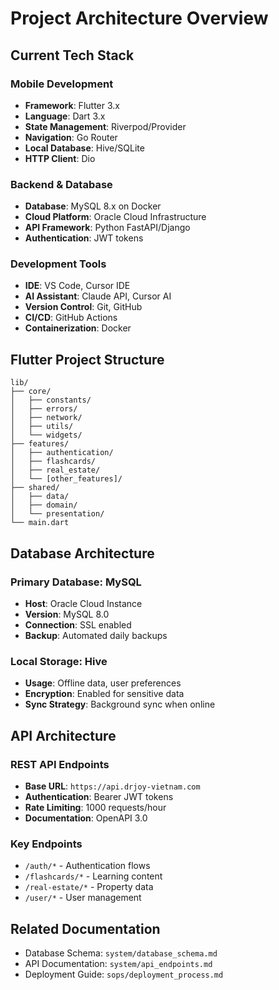 # Project Architecture Overview

## Current Tech Stack

### Mobile Development
- **Framework**: Flutter 3.x
- **Language**: Dart 3.x
- **State Management**: Riverpod/Provider
- **Navigation**: Go Router
- **Local Database**: Hive/SQLite
- **HTTP Client**: Dio

### Backend & Database
- **Database**: MySQL 8.x on Docker
- **Cloud Platform**: Oracle Cloud Infrastructure
- **API Framework**: Python FastAPI/Django
- **Authentication**: JWT tokens

### Development Tools
- **IDE**: VS Code, Cursor IDE
- **AI Assistant**: Claude API, Cursor AI
- **Version Control**: Git, GitHub
- **CI/CD**: GitHub Actions
- **Containerization**: Docker

## Flutter Project Structure

```
lib/
├── core/
│   ├── constants/
│   ├── errors/
│   ├── network/
│   ├── utils/
│   └── widgets/
├── features/
│   ├── authentication/
│   ├── flashcards/
│   ├── real_estate/
│   └── [other_features]/
├── shared/
│   ├── data/
│   ├── domain/
│   └── presentation/
└── main.dart
```

## Database Architecture

### Primary Database: MySQL
- **Host**: Oracle Cloud Instance
- **Version**: MySQL 8.0
- **Connection**: SSL enabled
- **Backup**: Automated daily backups

### Local Storage: Hive
- **Usage**: Offline data, user preferences
- **Encryption**: Enabled for sensitive data
- **Sync Strategy**: Background sync when online

## API Architecture

### REST API Endpoints
- **Base URL**: `https://api.drjoy-vietnam.com`
- **Authentication**: Bearer JWT tokens
- **Rate Limiting**: 1000 requests/hour
- **Documentation**: OpenAPI 3.0

### Key Endpoints
- `/auth/*` - Authentication flows
- `/flashcards/*` - Learning content
- `/real-estate/*` - Property data
- `/user/*` - User management

## Related Documentation
- Database Schema: `system/database_schema.md`
- API Documentation: `system/api_endpoints.md`
- Deployment Guide: `sops/deployment_process.md`